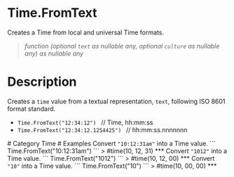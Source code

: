 ﻿# Time.FromText
Creates a Time from local and universal Time formats.
> _function (optional <code>text</code> as nullable any, optional <code>culture</code> as nullable any) as nullable any_
# Description 
Creates a <code>time</code> value from a textual representation, <code>text</code>, following ISO 8601 format standard.
  <ul>
   <li> <code>Time.FromText("12:34:12") </code> // Time, hh:mm:ss </li>
   <li> <code>Time.FromText("12:34:12.1254425") </code> // hh:mm:ss.nnnnnnn </li>
  </ul>
# Category 
Time
# Examples 
Convert <code>"10:12:31am"</code> into a Time value.
```
Time.FromText("10:12:31am")
```
> #time(10, 12, 31)
***
Convert <code>"1012"</code> into a Time value.
```
Time.FromText("1012")
```
> #time(10, 12, 00)
***
Convert <code>"10"</code> into a Time value.
```
Time.FromText("10")
```
> #time(10, 00, 00)
***
